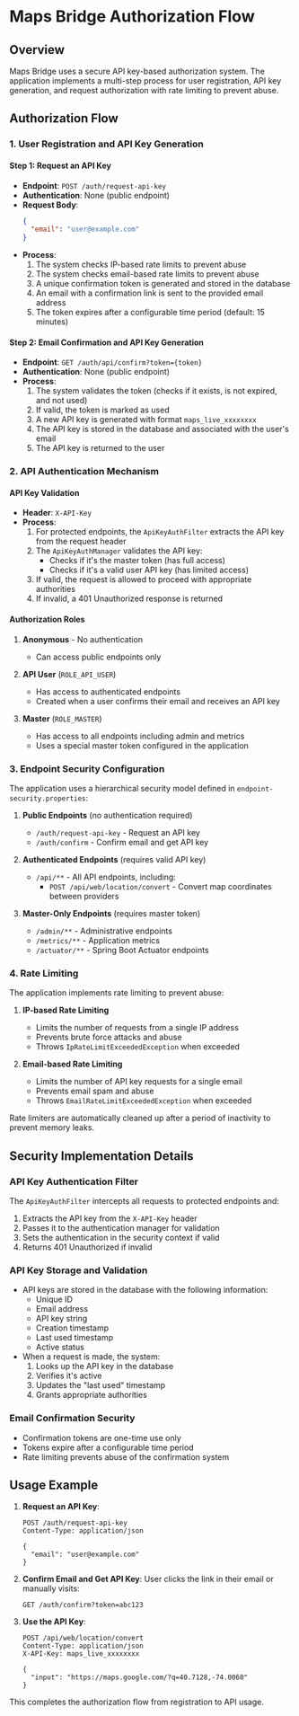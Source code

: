 # Maps Bridge Authorization Flow

## Overview
Maps Bridge uses a secure API key-based authorization system. The application implements a multi-step process for user registration, API key generation, and request authorization with rate limiting to prevent abuse.

## Authorization Flow

### 1. User Registration and API Key Generation

#### Step 1: Request an API Key
- **Endpoint**: `POST /auth/request-api-key`
- **Authentication**: None (public endpoint)
- **Request Body**: 
  ```json
  {
    "email": "user@example.com"
  }
  ```
- **Process**:
  1. The system checks IP-based rate limits to prevent abuse
  2. The system checks email-based rate limits to prevent abuse
  3. A unique confirmation token is generated and stored in the database
  4. An email with a confirmation link is sent to the provided email address
  5. The token expires after a configurable time period (default: 15 minutes)

#### Step 2: Email Confirmation and API Key Generation
- **Endpoint**: `GET /auth/api/confirm?token={token}`
- **Authentication**: None (public endpoint)
- **Process**:
  1. The system validates the token (checks if it exists, is not expired, and not used)
  2. If valid, the token is marked as used
  3. A new API key is generated with format `maps_live_xxxxxxxx`
  4. The API key is stored in the database and associated with the user's email
  5. The API key is returned to the user

### 2. API Authentication Mechanism

#### API Key Validation
- **Header**: `X-API-Key`
- **Process**:
  1. For protected endpoints, the `ApiKeyAuthFilter` extracts the API key from the request header
  2. The `ApiKeyAuthManager` validates the API key:
     - Checks if it's the master token (has full access)
     - Checks if it's a valid user API key (has limited access)
  3. If valid, the request is allowed to proceed with appropriate authorities
  4. If invalid, a 401 Unauthorized response is returned

#### Authorization Roles
1. **Anonymous** - No authentication
   - Can access public endpoints only
   
2. **API User** (`ROLE_API_USER`)
   - Has access to authenticated endpoints
   - Created when a user confirms their email and receives an API key
   
3. **Master** (`ROLE_MASTER`)
   - Has access to all endpoints including admin and metrics
   - Uses a special master token configured in the application

### 3. Endpoint Security Configuration

The application uses a hierarchical security model defined in `endpoint-security.properties`:

1. **Public Endpoints** (no authentication required)
   - `/auth/request-api-key` - Request an API key
   - `/auth/confirm` - Confirm email and get API key

2. **Authenticated Endpoints** (requires valid API key)
   - `/api/**` - All API endpoints, including:
       - `POST /api/web/location/convert` - Convert map coordinates between providers

3. **Master-Only Endpoints** (requires master token)
   - `/admin/**` - Administrative endpoints
   - `/metrics/**` - Application metrics
   - `/actuator/**` - Spring Boot Actuator endpoints

### 4. Rate Limiting

The application implements rate limiting to prevent abuse:

1. **IP-based Rate Limiting**
   - Limits the number of requests from a single IP address
   - Prevents brute force attacks and abuse
   - Throws `IpRateLimitExceededException` when exceeded

2. **Email-based Rate Limiting**
   - Limits the number of API key requests for a single email
   - Prevents email spam and abuse
   - Throws `EmailRateLimitExceededException` when exceeded

Rate limiters are automatically cleaned up after a period of inactivity to prevent memory leaks.

## Security Implementation Details

### API Key Authentication Filter
The `ApiKeyAuthFilter` intercepts all requests to protected endpoints and:
1. Extracts the API key from the `X-API-Key` header
2. Passes it to the authentication manager for validation
3. Sets the authentication in the security context if valid
4. Returns 401 Unauthorized if invalid

### API Key Storage and Validation
- API keys are stored in the database with the following information:
  - Unique ID
  - Email address
  - API key string
  - Creation timestamp
  - Last used timestamp
  - Active status
- When a request is made, the system:
  1. Looks up the API key in the database
  2. Verifies it's active
  3. Updates the "last used" timestamp
  4. Grants appropriate authorities

### Email Confirmation Security
- Confirmation tokens are one-time use only
- Tokens expire after a configurable time period
- Rate limiting prevents abuse of the confirmation system

## Usage Example

1. **Request an API Key**:
   ```
   POST /auth/request-api-key
   Content-Type: application/json
   
   {
     "email": "user@example.com"
   }
   ```

2. **Confirm Email and Get API Key**:
   User clicks the link in their email or manually visits:
   ```
   GET /auth/confirm?token=abc123
   ```

3. **Use the API Key**:
   ```
   POST /api/web/location/convert
   Content-Type: application/json
   X-API-Key: maps_live_xxxxxxxx
   
   {
     "input": "https://maps.google.com/?q=40.7128,-74.0060"
   }
   ```

This completes the authorization flow from registration to API usage.